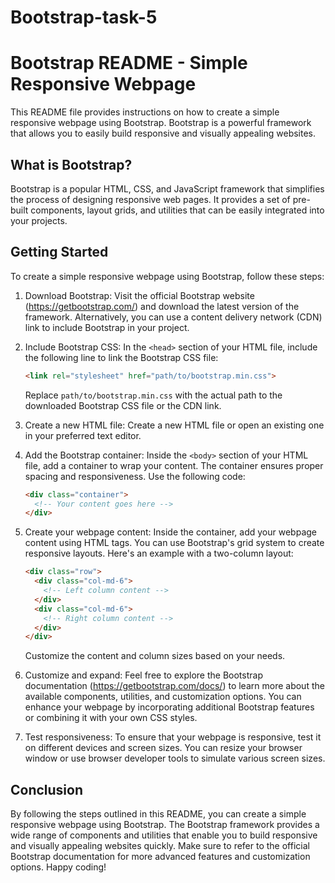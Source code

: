 # Bootstrap-task-5
# Bootstrap README - Simple Responsive Webpage

This README file provides instructions on how to create a simple responsive webpage using Bootstrap. Bootstrap is a powerful framework that allows you to easily build responsive and visually appealing websites.

## What is Bootstrap?

Bootstrap is a popular HTML, CSS, and JavaScript framework that simplifies the process of designing responsive web pages. It provides a set of pre-built components, layout grids, and utilities that can be easily integrated into your projects.

## Getting Started

To create a simple responsive webpage using Bootstrap, follow these steps:

1. Download Bootstrap: Visit the official Bootstrap website (https://getbootstrap.com/) and download the latest version of the framework. Alternatively, you can use a content delivery network (CDN) link to include Bootstrap in your project.

2. Include Bootstrap CSS: In the `<head>` section of your HTML file, include the following line to link the Bootstrap CSS file:

   ```html
   <link rel="stylesheet" href="path/to/bootstrap.min.css">
   ```

   Replace `path/to/bootstrap.min.css` with the actual path to the downloaded Bootstrap CSS file or the CDN link.

3. Create a new HTML file: Create a new HTML file or open an existing one in your preferred text editor.

4. Add the Bootstrap container: Inside the `<body>` section of your HTML file, add a container to wrap your content. The container ensures proper spacing and responsiveness. Use the following code:

   ```html
   <div class="container">
     <!-- Your content goes here -->
   </div>
   ```

5. Create your webpage content: Inside the container, add your webpage content using HTML tags. You can use Bootstrap's grid system to create responsive layouts. Here's an example with a two-column layout:

   ```html
   <div class="row">
     <div class="col-md-6">
       <!-- Left column content -->
     </div>
     <div class="col-md-6">
       <!-- Right column content -->
     </div>
   </div>
   ```

   Customize the content and column sizes based on your needs.

6. Customize and expand: Feel free to explore the Bootstrap documentation (https://getbootstrap.com/docs/) to learn more about the available components, utilities, and customization options. You can enhance your webpage by incorporating additional Bootstrap features or combining it with your own CSS styles.

7. Test responsiveness: To ensure that your webpage is responsive, test it on different devices and screen sizes. You can resize your browser window or use browser developer tools to simulate various screen sizes.

## Conclusion

By following the steps outlined in this README, you can create a simple responsive webpage using Bootstrap. The Bootstrap framework provides a wide range of components and utilities that enable you to build responsive and visually appealing websites quickly. Make sure to refer to the official Bootstrap documentation for more advanced features and customization options. Happy coding!
